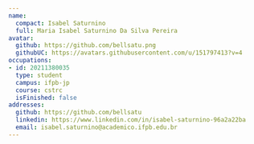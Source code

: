```yaml
---
name:
  compact: Isabel Saturnino
  full: Maria Isabel Saturnino Da Silva Pereira
avatar:
  github: https://github.com/bellsatu.png
  githubUC: https://avatars.githubusercontent.com/u/151797413?v=4
occupations:
- id: 20211380035
  type: student
  campus: ifpb-jp
  course: cstrc
  isFinished: false
addresses:
  github: https://github.com/bellsatu
  linkedin: https://www.linkedin.com/in/isabel-saturnino-96a2a22ba
  email: isabel.saturnino@academico.ifpb.edu.br
---
```


